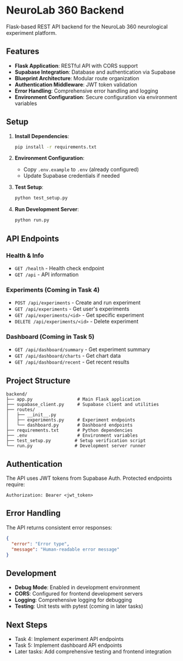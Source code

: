 # NeuroLab 360 Backend

Flask-based REST API backend for the NeuroLab 360 neurological experiment platform.

## Features

- **Flask Application**: RESTful API with CORS support
- **Supabase Integration**: Database and authentication via Supabase
- **Blueprint Architecture**: Modular route organization
- **Authentication Middleware**: JWT token validation
- **Error Handling**: Comprehensive error handling and logging
- **Environment Configuration**: Secure configuration via environment variables

## Setup

1. **Install Dependencies**:
   ```bash
   pip install -r requirements.txt
   ```

2. **Environment Configuration**:
   - Copy `.env.example` to `.env` (already configured)
   - Update Supabase credentials if needed

3. **Test Setup**:
   ```bash
   python test_setup.py
   ```

4. **Run Development Server**:
   ```bash
   python run.py
   ```

## API Endpoints

### Health & Info
- `GET /health` - Health check endpoint
- `GET /api` - API information

### Experiments (Coming in Task 4)
- `POST /api/experiments` - Create and run experiment
- `GET /api/experiments` - Get user's experiments
- `GET /api/experiments/<id>` - Get specific experiment
- `DELETE /api/experiments/<id>` - Delete experiment

### Dashboard (Coming in Task 5)
- `GET /api/dashboard/summary` - Get experiment summary
- `GET /api/dashboard/charts` - Get chart data
- `GET /api/dashboard/recent` - Get recent results

## Project Structure

```
backend/
├── app.py                 # Main Flask application
├── supabase_client.py     # Supabase client and utilities
├── routes/
│   ├── __init__.py
│   ├── experiments.py     # Experiment endpoints
│   └── dashboard.py       # Dashboard endpoints
├── requirements.txt       # Python dependencies
├── .env                   # Environment variables
├── test_setup.py         # Setup verification script
└── run.py                # Development server runner
```

## Authentication

The API uses JWT tokens from Supabase Auth. Protected endpoints require:

```
Authorization: Bearer <jwt_token>
```

## Error Handling

The API returns consistent error responses:

```json
{
  "error": "Error type",
  "message": "Human-readable error message"
}
```

## Development

- **Debug Mode**: Enabled in development environment
- **CORS**: Configured for frontend development servers
- **Logging**: Comprehensive logging for debugging
- **Testing**: Unit tests with pytest (coming in later tasks)

## Next Steps

- Task 4: Implement experiment API endpoints
- Task 5: Implement dashboard API endpoints
- Later tasks: Add comprehensive testing and frontend integration